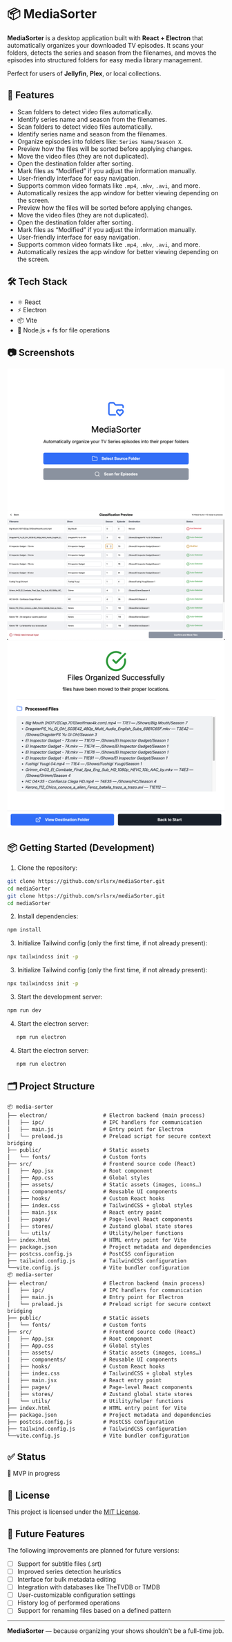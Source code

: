 # 📦 MediaSorter

**MediaSorter** is a desktop application built with **React + Electron** that automatically organizes your downloaded TV episodes. It scans your folders, detects the series and season from the filenames, and moves the episodes into structured folders for easy media library management.

Perfect for users of **Jellyfin**, **Plex**, or local collections.

## 🚀 Features

- Scan folders to detect video files automatically.
- Identify series name and season from the filenames.
- Scan folders to detect video files automatically.
- Identify series name and season from the filenames.
- Organize episodes into folders like: `Series Name/Season X`.
- Preview how the files will be sorted before applying changes.
- Move the video files (they are not duplicated).
- Open the destination folder after sorting.
- Mark files as “Modified” if you adjust the information manually.
- User-friendly interface for easy navigation.
- Supports common video formats like `.mp4`, `.mkv`, `.avi`, and more.
- Automatically resizes the app window for better viewing depending on the screen.
- Preview how the files will be sorted before applying changes.
- Move the video files (they are not duplicated).
- Open the destination folder after sorting.
- Mark files as “Modified” if you adjust the information manually.
- User-friendly interface for easy navigation.
- Supports common video formats like `.mp4`, `.mkv`, `.avi`, and more.
- Automatically resizes the app window for better viewing depending on the screen.

## 🛠️ Tech Stack

- ⚛️ React
- ⚡ Electron
- 📦 Vite
- 📁 Node.js + fs for file operations

## 📷 Screenshots

![Select Folder View](src/assets/screenshots/select-folder-view.png)
![Preview View](src/assets/screenshots/preview-view.png)
![Result View](src/assets/screenshots/result-view.png)

## 📦 Getting Started (Development)

1. Clone the repository:

```bash
git clone https://github.com/srlsrx/mediaSorter.git
cd mediaSorter
git clone https://github.com/srlsrx/mediaSorter.git
cd mediaSorter
```

2. Install dependencies:

```bash
npm install
```

3.	Initialize Tailwind config (only the first time, if not already present):
```bash
npx tailwindcss init -p
```

3.	Initialize Tailwind config (only the first time, if not already present):
```bash
npx tailwindcss init -p
```

3. Start the development server:

```bash
npm run dev
```

4. Start the electron server:
   
```bash
   npm run electron
```


4. Start the electron server:
   
```bash
   npm run electron
```


## 🗂️ Project Structure

```
📦 media-sorter
├── electron/                  # Electron backend (main process)
│   ├── ipc/                   # IPC handlers for communication
│   ├── main.js                # Entry point for Electron
│   └── preload.js             # Preload script for secure context bridging
├── public/                    # Static assets
│   └── fonts/                 # Custom fonts
├── src/                       # Frontend source code (React)
│   ├── App.jsx                # Root component
│   ├── App.css                # Global styles
│   ├── assets/                # Static assets (images, icons…)
│   ├── components/            # Reusable UI components
│   ├── hooks/                 # Custom React hooks
│   ├── index.css              # TailwindCSS + global styles
│   ├── main.jsx               # React entry point
│   ├── pages/                 # Page-level React components
│   ├── stores/                # Zustand global state stores
│   └── utils/                 # Utility/helper functions
├── index.html                 # HTML entry point for Vite
├── package.json               # Project metadata and dependencies
├── postcss.config.js          # PostCSS configuration
├── tailwind.config.js         # TailwindCSS configuration
└──vite.config.js              # Vite bundler configuration
📦 media-sorter
├── electron/                  # Electron backend (main process)
│   ├── ipc/                   # IPC handlers for communication
│   ├── main.js                # Entry point for Electron
│   └── preload.js             # Preload script for secure context bridging
├── public/                    # Static assets
│   └── fonts/                 # Custom fonts
├── src/                       # Frontend source code (React)
│   ├── App.jsx                # Root component
│   ├── App.css                # Global styles
│   ├── assets/                # Static assets (images, icons…)
│   ├── components/            # Reusable UI components
│   ├── hooks/                 # Custom React hooks
│   ├── index.css              # TailwindCSS + global styles
│   ├── main.jsx               # React entry point
│   ├── pages/                 # Page-level React components
│   ├── stores/                # Zustand global state stores
│   └── utils/                 # Utility/helper functions
├── index.html                 # HTML entry point for Vite
├── package.json               # Project metadata and dependencies
├── postcss.config.js          # PostCSS configuration
├── tailwind.config.js         # TailwindCSS configuration
└──vite.config.js              # Vite bundler configuration
```

## ✅ Status

🚧 MVP in progress

## 📄 License

This project is licensed under the [MIT License](LICENSE).


## 🔮 Future Features

The following improvements are planned for future versions:

- [ ] Support for subtitle files (.srt)
- [ ] Improved series detection heuristics
- [ ] Interface for bulk metadata editing
- [ ] Integration with databases like TheTVDB or TMDB
- [ ] User-customizable configuration settings
- [ ] History log of performed operations
- [ ] Support for renaming files based on a defined pattern

---

**MediaSorter** — because organizing your shows shouldn't be a full-time job.
